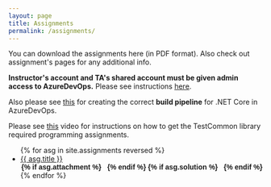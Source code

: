 ```yaml
---
layout: page
title: Assignments
permalink: /assignments/
---
```


You can download the assignments here (in PDF format). Also check out assignment's pages for any additional info.

**Instructor's account and TA's shared account must be given admin access to AzureDevOps.** Please see instructions [here](../static_files/docs/AdminAccess.pdf).

Also please see [this](https://drive.iust.ac.ir/index.php/s/S9pCGxfQQdumMmE/download?path=%2FVideos&files=Pipeline.mp4) for creating the correct **build pipeline** for .NET Core in AzureDevOps. 


Please see [this](https://drive.iust.ac.ir/index.php/s/S9pCGxfQQdumMmE/download?path=%2FVideos&files=TestCommonPullRequest.mp4) video for instructions on how to get the TestCommon library required programming assignments.


<ul id="archive">
{% for asg in site.assignments reversed %}
      <li class="archiveposturl" style="background: transparent">
        <span><a href="{{ asg.url | prepend: site.baseurl}}">{{ asg.title }}</a></span>
<strong style="font-size:100%; font-family: 'Titillium Web', sans-serif; float:right">
<a title="Download problems (pdf)" href="{{ asg.pdf | prepend: site.baseurl }}"><i class="fas fa-file-pdf"></i></a> 
{% if asg.attachment %}
&nbsp; <a title="Download attachments (zip)" href="{{ asg.attachment | prepend: site.baseurl }}"><i class="fas fa-file-archive"></i></a>
{% endif %}
{% if asg.solution %}
&nbsp; <a title="Solution" href="{{ asg.solution | prepend: site.baseurl }}"><i class="fas fa-file-pdf"></i></a>
{% endif %}
</strong> 
      </li>
{% endfor %}
</ul>